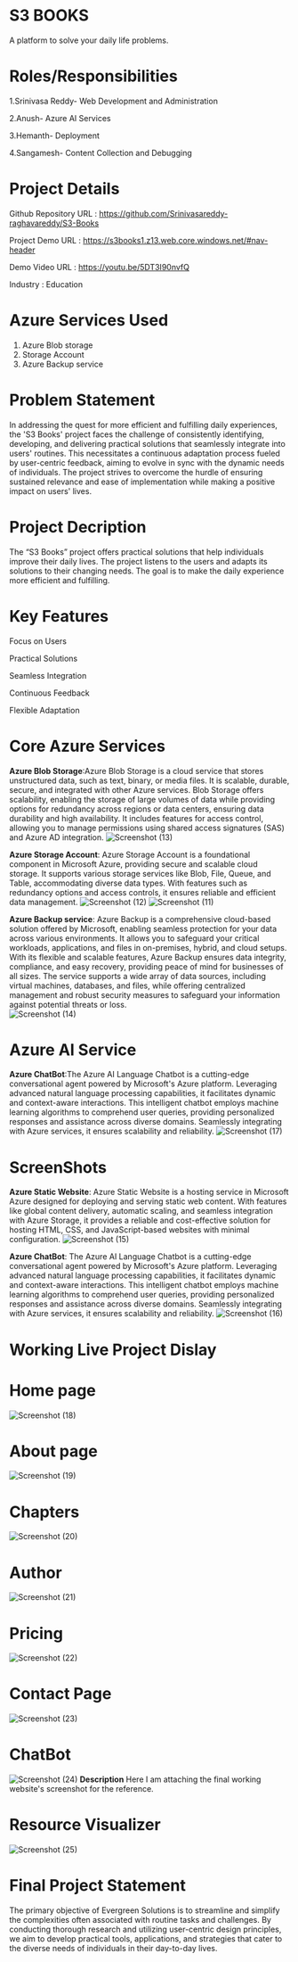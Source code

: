 # S3 BOOKS
A platform to solve your daily life problems.
# Roles/Responsibilities            
1.Srinivasa Reddy- Web Development and Administration

2.Anush- Azure AI Services

3.Hemanth- Deployment

4.Sangamesh- Content Collection and Debugging 

# Project Details
Github Repository URL : https://github.com/Srinivasareddy-raghavareddy/S3-Books

Project Demo URL : https://s3books1.z13.web.core.windows.net/#nav-header

Demo Video URL : https://youtu.be/5DT3I90nvfQ

Industry : Education
# Azure Services Used
  1. Azure Blob storage
  2. Storage Account
  3. Azure Backup service
# Problem Statement
In addressing the quest for more efficient and fulfilling daily experiences, the 'S3 Books' project faces the challenge of consistently identifying, developing, and delivering practical solutions that seamlessly integrate into users' routines. This necessitates a continuous adaptation process fueled by user-centric feedback, aiming to evolve in sync with the dynamic needs of individuals. The project strives to overcome the hurdle of ensuring sustained relevance and ease of implementation while making a positive impact on users' lives.
# Project Decription
The “S3 Books” project offers practical solutions that help individuals improve their daily lives. The project listens to the users and adapts its solutions to their changing needs. The goal is to make the daily experience more efficient and fulfilling.
# Key Features
Focus on Users

Practical Solutions

Seamless Integration

Continuous Feedback

Flexible Adaptation
# Core Azure Services
   **Azure Blob Storage**:Azure Blob Storage is a cloud service that stores unstructured data, such as text, binary, or media files. It is scalable, durable, secure, and integrated with other Azure services. Blob Storage offers scalability, enabling the storage of large volumes of data while providing options for redundancy across regions or data centers, ensuring data durability and high availability. It includes features for access control, allowing you to manage permissions using shared access signatures (SAS) and Azure AD integration.
   ![Screenshot (13)](https://github.com/Srinivasareddy-raghavareddy/S3-Books/assets/152017736/0c2169d8-fd1a-40a9-a35d-c699d4587f09)

   **Azure Storage Account**: Azure Storage Account is a foundational component in Microsoft Azure, providing secure and scalable cloud storage. It supports various storage services like Blob, File, Queue, and Table, accommodating diverse data types. With features such as redundancy options and access controls, it ensures reliable and efficient data management.
![Screenshot (12)](https://github.com/Srinivasareddy-raghavareddy/S3-Books/assets/152017736/61eadddc-7016-47f6-b4fd-6398a496c2bb)
![Screenshot (11)](https://github.com/Srinivasareddy-raghavareddy/S3-Books/assets/152017736/b03c68a3-988e-4592-b1fb-e86f095042fc)

 **Azure Backup service**: Azure Backup is a comprehensive cloud-based solution offered by Microsoft, enabling seamless protection for your data across various environments. It allows you to safeguard your critical workloads, applications, and files in on-premises, hybrid, and cloud setups. With its flexible and scalable features, Azure Backup ensures data integrity, compliance, and easy recovery, providing peace of mind for businesses of all sizes. The service supports a wide array of data sources, including virtual machines, databases, and files, while offering centralized management and robust security measures to safeguard your information against potential threats or loss.  
   ![Screenshot (14)](https://github.com/Srinivasareddy-raghavareddy/S3-Books/assets/152017736/6e509ffd-1da0-4115-9015-80754df71d76)

# Azure AI Service
  **Azure ChatBot**:The Azure AI Language Chatbot is a cutting-edge conversational agent powered by Microsoft's Azure platform. Leveraging advanced natural language processing capabilities, it facilitates dynamic and context-aware interactions. This intelligent chatbot employs machine learning algorithms to comprehend user queries, providing personalized responses and assistance across diverse domains. Seamlessly integrating with Azure services, it ensures scalability and reliability.
  ![Screenshot (17)](https://github.com/Srinivasareddy-raghavareddy/S3-Books/assets/152017736/e0f6a27e-fbde-4d53-b504-d8b6f49bd077)

# ScreenShots
**Azure Static Website**:
Azure Static Website is a hosting service in Microsoft Azure designed for deploying and serving static web content. With features like global content delivery, automatic scaling, and seamless integration with Azure Storage, it provides a reliable and cost-effective solution for hosting HTML, CSS, and JavaScript-based websites with minimal configuration.
![Screenshot (15)](https://github.com/Srinivasareddy-raghavareddy/S3-Books/assets/152017736/09a1ba88-b68f-450f-b2c9-e7bf5ed19830)

**Azure ChatBot**:
The Azure AI Language Chatbot is a cutting-edge conversational agent powered by Microsoft's Azure platform. Leveraging advanced natural language processing capabilities, it facilitates dynamic and context-aware interactions. This intelligent chatbot employs machine learning algorithms to comprehend user queries, providing personalized responses and assistance across diverse domains. Seamlessly integrating with Azure services, it ensures scalability and reliability. 
![Screenshot (16)](https://github.com/Srinivasareddy-raghavareddy/S3-Books/assets/152017736/75605631-7431-43f0-acca-1668bb44fd40)

# Working Live Project Dislay
# Home page
![Screenshot (18)](https://github.com/Srinivasareddy-raghavareddy/S3-Books/assets/152017736/56437efe-7703-4553-95d7-60ecf6766c69)
# About page
![Screenshot (19)](https://github.com/Srinivasareddy-raghavareddy/S3-Books/assets/152017736/6e6cc2d8-be53-4100-bfe6-841e14a2bbb8)
# Chapters
![Screenshot (20)](https://github.com/Srinivasareddy-raghavareddy/S3-Books/assets/152017736/29496336-01ff-4bab-ae0c-7fd1da310e14)
# Author
![Screenshot (21)](https://github.com/Srinivasareddy-raghavareddy/S3-Books/assets/152017736/d90ebeb1-268f-4d73-ab5c-3013d1dab48c)
# Pricing
![Screenshot (22)](https://github.com/Srinivasareddy-raghavareddy/S3-Books/assets/152017736/88f4c727-ea36-4fa2-9c45-78a627a0e338)
# Contact Page
![Screenshot (23)](https://github.com/Srinivasareddy-raghavareddy/S3-Books/assets/152017736/60bc8ffd-1485-4106-80a2-94ed6d772a58)
# ChatBot
![Screenshot (24)](https://github.com/Srinivasareddy-raghavareddy/S3-Books/assets/152017736/13f49069-3cdf-4734-b30d-d9c8a5ae083f)
**Description**
Here I am attaching the final working website's screenshot for the reference.
# Resource Visualizer
![Screenshot (25)](https://github.com/Srinivasareddy-raghavareddy/S3-Books/assets/152017736/ffaf15f8-7129-4143-9d0f-a32380f2a6bc)
# Final Project Statement
The primary objective of Evergreen Solutions is to streamline and simplify the complexities often associated with routine tasks and challenges. By conducting thorough research and utilizing user-centric design principles, we aim to develop practical tools, applications, and strategies that cater to the diverse needs of individuals in their day-to-day lives.

